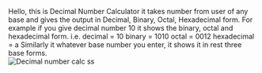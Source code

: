 Hello, this is Decimal Number Calculator it takes number from user of any base and gives the output in Decimal, Binary, Octal, Hexadecimal form.
For example
if you give decimal number 10 it shows the binary, octal and hexadecimal form.
i.e.  decimal = 10
      binary = 1010
      octal = 0012
      hexadecimal = a
Similarly it whatever base number you enter, it shows it in rest three base forms.     
![Decimal number calc ss](https://user-images.githubusercontent.com/73851357/162274276-148a7ead-89aa-474e-bc6a-db32196fdfb0.png)
